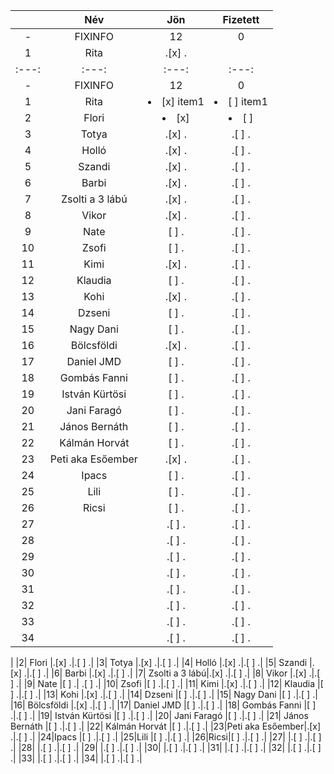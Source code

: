 || Név | Jön | Fizetett |
|:---:|  :---:       |     :---:      |      :---:    |
|-|FIXINFO|12|0|
|1| Rita   |.[x] .||| Név | Jön | Fizetett |
|:---:|  :---:       |     :---:      |      :---:    |
|-|FIXINFO|12|0|
|1| Rita   |<li>[x] item1</li>|<li>[ ] item1</li>|
|2| Flori  |<li>[x]</li>|<li>[ ] </li>|
|3| Totya  |.[x] .|.[ ] .|
|4| Holló  |.[x] .|.[ ] .|
|5| Szandi |.[x] .|.[ ] .|
|6| Barbi  |.[x] .|.[ ] .|
|7| Zsolti a 3 lábú|.[x] .|.[ ] .|
|8| Vikor  |.[x] .|.[ ] .|
|9| Nate   |[ ] .| .[ ] .|
|10| Zsofi  |[ ] .|.[ ] .|
|11| Kimi  |.[x] .|.[ ] .|
|12| Klaudia  |[ ] .|.[ ] .|
|13| Kohi  |.[x] .|.[ ] .|
|14| Dzseni  |[ ] .|.[ ] .|
|15| Nagy Dani  |[ ] .|.[ ] .|
|16| Bölcsföldi  |.[x] .|.[ ] .|
|17| Daniel JMD  |[ ] .|.[ ] .|
|18| Gombás Fanni  |[ ] .|.[ ] .|
|19| István Kürtösi  |[ ] .|.[ ] .|
|20| Jani Faragó  |[ ] .|.[ ] .|
|21| János Bernáth  |[ ] .|.[ ] .|
|22| Kálmán Horvát  |[ ] .|.[ ] .|
|23|Peti aka Esőember|.[x] .|.[ ] .|
|24|Ipacs |[ ] .|.[ ] .|
|25|Lili |[ ] .|.[ ] .|
|26|Ricsi|[ ] .|.[ ] .|
|27| |.[ ] .|.[ ] .|
|28| |.[ ] .|.[ ] .|
|29| |.[ ] .|.[ ] .|
|30| |.[ ] .|.[ ] .|
|31| |.[ ] .|.[ ] .|
|32| |.[ ] .|.[ ] .|
|33| |.[ ] .|.[ ] .|
|34| |.[ ] .|.[ ] .|
|
|2| Flori  |.[x] .|.[ ] .|
|3| Totya  |.[x] .|.[ ] .|
|4| Holló  |.[x] .|.[ ] .|
|5| Szandi |.[x] .|.[ ] .|
|6| Barbi  |.[x] .|.[ ] .|
|7| Zsolti a 3 lábú|.[x] .|.[ ] .|
|8| Vikor  |.[x] .|.[ ] .|
|9| Nate   |[ ] .| .[ ] .|
|10| Zsofi  |[ ] .|.[ ] .|
|11| Kimi  |.[x] .|.[ ] .|
|12| Klaudia  |[ ] .|.[ ] .|
|13| Kohi  |.[x] .|.[ ] .|
|14| Dzseni  |[ ] .|.[ ] .|
|15| Nagy Dani  |[ ] .|.[ ] .|
|16| Bölcsföldi  |.[x] .|.[ ] .|
|17| Daniel JMD  |[ ] .|.[ ] .|
|18| Gombás Fanni  |[ ] .|.[ ] .|
|19| István Kürtösi  |[ ] .|.[ ] .|
|20| Jani Faragó  |[ ] .|.[ ] .|
|21| János Bernáth  |[ ] .|.[ ] .|
|22| Kálmán Horvát  |[ ] .|.[ ] .|
|23|Peti aka Esőember|.[x] .|.[ ] .|
|24|Ipacs |[ ] .|.[ ] .|
|25|Lili |[ ] .|.[ ] .|
|26|Ricsi|[ ] .|.[ ] .|
|27| |.[ ] .|.[ ] .|
|28| |.[ ] .|.[ ] .|
|29| |.[ ] .|.[ ] .|
|30| |.[ ] .|.[ ] .|
|31| |.[ ] .|.[ ] .|
|32| |.[ ] .|.[ ] .|
|33| |.[ ] .|.[ ] .|
|34| |.[ ] .|.[ ] .|
